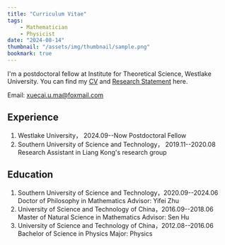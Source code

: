 ```yaml
---
title: "Curriculum Vitae"
tags:
    - Mathematician
    - Physicist
date: "2024-08-14"
thumbnail: "/assets/img/thumbnail/sample.png"
bookmark: true
---
```





		
I'm a postdoctoral  fellow at Institute for Theoretical Science, Westlake University. You can find my [CV](files/Xuecai_CV.pdf) and [Research Statement](files/Xuecai_Research.pdf) here.  	

Email: xuecai.u.ma@foxmail.com


## Experience
1. Westlake  University， 2024.09--Now 
   Postdoctoral Fellow
2. Southern University of Science and Technology， 2019.11--2020.08 
   Research Assistant in Liang Kong's research group

## Education
1. Southern University of Science and Technology，2020.09--2024.06
   Doctor of Philosophy in Mathematics
   Advisor: Yifei Zhu
2. University of Science and Technology of China，2016.09--2018.06
 Master of Natural Science in Mathematics
 Advisor: Sen Hu
3. University of Science and Technology of China，2012.08--2016.06
   Bachelor of Science in Physics
   Major: Physics 

